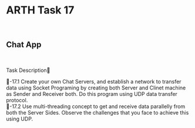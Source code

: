 # ARTH Task 17
<br> 

## Chat App

<br>


Task Description📄

🔅-17.1 Create your own Chat Servers, and establish a network to transfer data using Socket Programing by creating both Server and Clinet machine as Sender and Receiver both. Do this program using UDP data transfer protocol. <br>
🔅-17.2 Use multi-threading concept to get and receive data parallelly from both the Server Sides. Observe the challenges that you face to achieve this using UDP.
